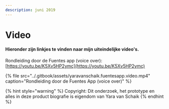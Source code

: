 ```yaml
---
description: juni 2019
---
```


# Video

#### Hieronder zijn linkjes te vinden naar mijn uiteindelijke video's.

Rondleiding door de Fuentes app \(voice over\): [https://youtu.be/K5Xv5HP2ymc](https://youtu.be/K5Xv5HP2ymc)

{% file src="../.gitbook/assets/yaravanschaik.fuentesapp.video.mp4" caption="Rondleiding door de Fuentes App \(voice over\)" %}

{% hint style="warning" %}
Copyright: Dit onderzoek, het prototype en alles in deze product biografie is eigendom van Yara van Schaik
{% endhint %}

